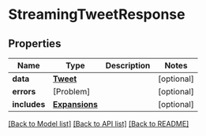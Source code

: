 # StreamingTweetResponse

## Properties
Name | Type | Description | Notes
------------ | ------------- | ------------- | -------------
**data** | [**Tweet**](Tweet.md) |  | [optional] 
**errors** | [Problem] |  | [optional] 
**includes** | [**Expansions**](Expansions.md) |  | [optional] 

[[Back to Model list]](../README.md#documentation-for-models) [[Back to API list]](../README.md#documentation-for-api-endpoints) [[Back to README]](../README.md)


